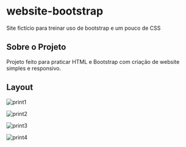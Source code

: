 # website-bootstrap
Site fictício para treinar uso de bootstrap e um pouco de CSS


## Sobre o Projeto
 Projeto feito para praticar HTML e Bootstrap com criação de website simples e responsivo.
 
## Layout
![print1](https://user-images.githubusercontent.com/112594906/233477409-08229aa6-055d-4144-b69b-1a1c2a00fd4d.png)

![print2](https://user-images.githubusercontent.com/112594906/233477420-b470735a-1f89-4df2-8303-ce2e6807636e.png)

![print3](https://user-images.githubusercontent.com/112594906/233477428-8ee3b46e-b6ef-457f-954c-98ef8de4d7cf.png)

![print4](https://user-images.githubusercontent.com/112594906/233477446-32394334-6644-4566-8fd3-5d8e58640ed8.png)
